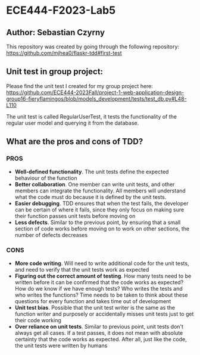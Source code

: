 # ECE444-F2023-Lab5
## Author: Sebastian Czyrny

This repository was created by going through the following repository: https://github.com/mjhea0/flaskr-tdd#first-test

## Unit test in group project:
Please find the unit test I created for my group project here:
https://github.com/ECE444-2023Fall/project-1-web-application-design-group16-fieryflamingos/blob/models_development/tests/test_db.py#L48-L110

The unit test is called RegularUserTest, it tests the functionality of the regular user model and querying it from the database.

## What are the pros and cons of TDD?
### PROS
- **Well-defined functionality**. The unit tests define the expected behaviour of the function
- **Better collaboration**. One member can write unit tests, and other members can integrate the functionality. All members will understand what the code must do because it is defined by the unit tests.
- **Easier debugging**. TDD ensures that when the test fails, the developer can be certain of where it fails, since they only focus on making sure their function passes unit tests before moving on
- **Less defects**. Similar to the previous point, by ensuring that a small section of code works before moving on to work on other sections, the number of defects decreases

### CONS 
- **More code writing**. Will need to write additional code for the unit tests, and need to verify that the unit tests work as expected
- **Figuring out the correct amount of testing**. How many tests need to be written before it can be confirmed that the code works as expected? How do we know if we have enough tests? Who writes the tests and who writes the functions? Time needs to be taken to think about these questions for every function and takes time out of development 
- **Unit test bias**. Possible that the unit test writer is the same as the function writer and purposely or accidentally misses unit tests just to get their code working
- **Over reliance on unit tests**. Similar to previous point, unit tests don't always get all cases. If a test passes, it does not mean with absolute certainty that the code works as expected. After all, just like the code, the unit tests were written by humans
